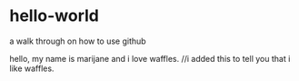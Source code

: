 # hello-world
a walk through on how to use github

hello, my name is marijane and i love waffles. //i added this to tell you that i like waffles.
